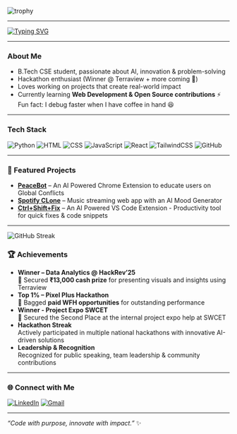 ![trophy](https://github-profile-trophy.vercel.app/?username=zainabfatima097&theme=radical&no-frame=true&margin-w=5)

---
<!-- Typing animation -->
[![Typing SVG](https://readme-typing-svg.herokuapp.com?size=24&color=FF69B4&width=600&lines=Hi+there+👋,+I'm+Zainab+Fatima!;AI+Enthusiast+%7C+Hackathon+Explorer;Building+cool+things+with+code+🚀)](https://git.io/typing-svg)

---

### About Me
- B.Tech CSE student, passionate about AI, innovation & problem-solving  
- Hackathon enthusiast (Winner @ Terraview + more coming 🚀)  
- Loves working on projects that create real-world impact  
- Currently learning **Web Development & Open Source contributions**
⚡ Fun fact: I debug faster when I have coffee in hand 😆

---
### Tech Stack
![Python](https://img.shields.io/badge/Python-3776AB?style=for-the-badge&logo=python&logoColor=white)
![HTML](https://img.shields.io/badge/HTML5-E34F26?style=for-the-badge&logo=html5&logoColor=white)
![CSS](https://img.shields.io/badge/CSS3-1572B6?style=for-the-badge&logo=css3&logoColor=white)
![JavaScript](https://img.shields.io/badge/JavaScript-323330?style=for-the-badge&logo=javascript&logoColor=F7DF1E)
![React](https://img.shields.io/badge/React-20232A?style=for-the-badge&logo=react&logoColor=61DAFB)
![TailwindCSS](https://img.shields.io/badge/Tailwind_CSS-38B2AC?style=for-the-badge&logo=tailwind-css&logoColor=white)
![GitHub](https://img.shields.io/badge/GitHub-181717?style=for-the-badge&logo=github&logoColor=white)

---


### 📌 Featured Projects
- [**PeaceBot**](https://github.com/zainabfatima097/PeaceBot.git) – An AI Powered Chrome Extension to educate users on Global Conflicts  
- [**Spotify CLone**](https://github.com/zainabfatima097/SpotifyClone.git) – Music streaming web app with an AI Mood Generator
- [**Ctrl+Shift+Fix**](https://github.com/zainabfatima097/zee.git) – An AI Powered VS Code Extension - Productivity tool for quick fixes & code snippets

---

![GitHub Streak](https://github-readme-streak-stats.herokuapp.com/?user=zainabfatima097&theme=radical)

### 🏆 Achievements
-  **Winner – Data Analytics @ HackRev’25**  
   🥇 Secured **₹13,000 cash prize** for presenting visuals and insights using Terraview  
- **Top 1% – Pixel Plus Hackathon**  
   🏅 Bagged **paid WFH opportunities** for outstanding performance
- **Winner - Project Expo SWCET**  
   🥈 Secured the Second Place at the internal project expo help at SWCET
- **Hackathon Streak**  
   Actively participated in multiple national hackathons with innovative AI-driven solutions  
- **Leadership & Recognition**  
   Recognized for public speaking, team leadership & community contributions  

---

### 🌐 Connect with Me
[![LinkedIn](https://img.shields.io/badge/LinkedIn-0A66C2?style=for-the-badge&logo=linkedin&logoColor=white)](https://www.linkedin.com/in/zainabfatima23) 
[![Gmail](https://img.shields.io/badge/Email-D14836?style=for-the-badge&logo=gmail&logoColor=white)](mailto:zainabfatima.rafi@gmail.com)

---
*“Code with purpose, innovate with impact.”* ✨



